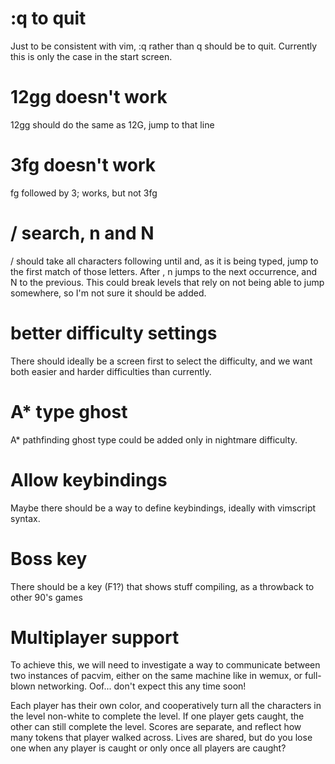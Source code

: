 # :q to quit

Just to be consistent with vim, :q rather than q should be to quit.
Currently this is only the case in the start screen.

# 12gg doesn't work

12gg should do the same as 12G, jump to that line

# 3fg doesn't work

fg followed by 3; works, but not 3fg

# / search, n and N

/ should take all characters following until <CR> and, as it is being typed, jump to the first match of those letters.
After <CR>, n jumps to the next occurrence, and N to the previous.
This could break levels that rely on not being able to jump somewhere,
so I'm not sure it should be added.

# better difficulty settings

There should ideally be a screen first to select the difficulty, and we want both easier and harder difficulties than currently.

# A* type ghost

A* pathfinding ghost type could be added only in nightmare difficulty.

# Allow keybindings

Maybe there should be a way to define keybindings, ideally with vimscript syntax.

# Boss key

There should be a key (F1?) that shows stuff compiling, as a throwback to other 90's games

# Multiplayer support

To achieve this, we will need to investigate a way to communicate between two instances of pacvim, either on the same machine
like in wemux, or full-blown networking. Oof... don't expect this any time soon!

Each player has their own color, and cooperatively turn all the characters in the level non-white to complete the level.
If one player gets caught, the other can still complete the level. Scores are separate, and reflect how many tokens that player walked across.
Lives are shared, but do you lose one when any player is caught or only once all players are caught?
